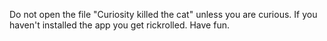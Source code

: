 Do not open the file "Curiosity killed the cat" unless you are curious.
If you haven't installed the app you get rickrolled.
Have fun.
